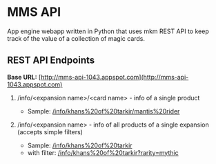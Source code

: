 # MMS API #

App engine webapp written in Python that uses mkm REST API to keep track of the value of a collection of magic cards.

## REST API Endpoints ##

**Base URL:** [http://mms-api-1043.appspot.com](http://mms-api-1043.appspot.com)

1. /info/<expansion name\>/<card name\> - info of a single product
    - Sample: [/info/khans%20of%20tarkir/mantis%20rider](http://mms-api-1043.appspot.com/info/khans%20of%20tarkir/mantis%20rider)    

1. /info/<expansion name\> - info of all products of a single expansion (accepts simple filters)
    - Sample: [/info/khans%20of%20tarkir](http://mms-api-1043.appspot.com/info/khans%20of%20tarkir)
    - with filter: [/info/khans%20of%20tarkir?rarity=mythic](http://mms-api-1043.appspot.com/info/khans%20of%20tarkir?rarity=mythic)
    
